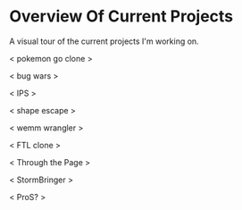 # Overview Of Current Projects
A visual tour of the current projects I'm working on.

< pokemon go clone >

< bug wars >

< IPS >

< shape escape >

< wemm wrangler >

< FTL clone >

< Through the Page >
  
< StormBringer >
  
< ProS? >

